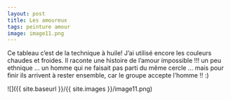 ```yaml
---
layout: post
title: Les amoureux
tags: peinture amour
image: image11.png
---
```

Ce tableau c’est de la technique à huile! J’ai utilisé encore les couleurs chaudes et froides. Il raconte une histoire de l’amour impossible !!! un peu ethnique … un homme qui ne faisait pas parti du même cercle … mais pour finir ils arrivent à rester ensemble, car le groupe accepte l’homme !! :)

![]({{ site.baseurl }}/{{ site.images }}/image11.png)